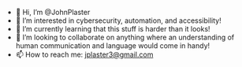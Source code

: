 - 👋 Hi, I’m @JohnPlaster
- 👀 I’m interested in cybersecurity, automation, and accessibility!
- 🌱 I’m currently learning that this stuff is harder than it looks!
- 💞️ I’m looking to collaborate on anything where an understanding of human communication and language would come in handy!
- 📫 How to reach me: jplaster3@gmail.com

<!---
JohnPlaster/JohnPlaster is a ✨ special ✨ repository because its `README.md` (this file) appears on your GitHub profile.
You can click the Preview link to take a look at your changes.
--->
